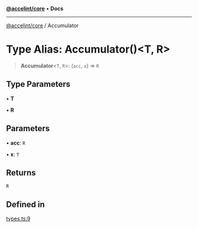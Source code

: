 [**@accelint/core**](../README.md) • **Docs**

***

[@accelint/core](../README.md) / Accumulator

# Type Alias: Accumulator()\<T, R\>

> **Accumulator**\<`T`, `R`\>: (`acc`, `x`) => `R`

## Type Parameters

• **T**

• **R**

## Parameters

• **acc**: `R`

• **x**: `T`

## Returns

`R`

## Defined in

[types.ts:9](https://github.com/gohypergiant/standard-toolkit/blob/7f574e64e57e697a3e2daabb1b78393aca67cb22/packages/core/src/types.ts#L9)
